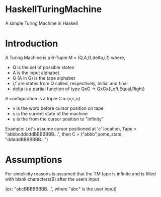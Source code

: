 HaskellTuringMachine
====================

A simple Turing Machine in Haskell

Introduction
===========

A Turing Machine is a 6-Tuple M = (Q,A,G,delta,i,f) where,
 - Q is the set of possible states
 - A is the input alphabet
 - G (A in G) is the tape alphabet
 - i,f are states from Q called, respectively, initial and final
 - delta is a partial function of type 
   QxG -> QxGx{Left,Equal,Right}

A configuration is a triple C = (v,s,u)
 - v is the word before cursor position on tape
 - s is the current state of the machine
 - u is the from the cursor position to "infinity"

Example:
Let's assume cursor positioned at 'c' location,
Tape = "abbbcdddddBBBBBBB...",
then
C = ("abbb",some_state, "dddddBBBBBBB...")

Assumptions
==========
For simplicity reasons is assumed that the TM tape is infinite and  is filled with blank characters(B) after the users input 

(ex: "abcBBBBBBBB...", where "abc" is the user input)